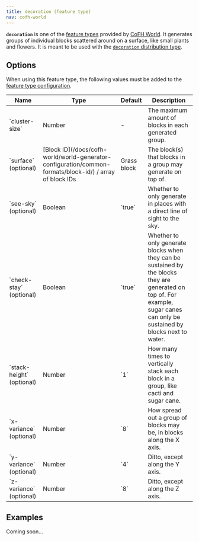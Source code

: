 ```yaml
---
title: decoration (feature type)
nav: cofh-world
---
```


**`decoration`** is one of the [feature
types](/docs/cofh-world/world-generator-configuration/feature-types/) provided
by [CoFH World](/docs/cofh-world/). It generates groups of individual blocks
scattered around on a surface, like small plants and flowers. It is meant to be
used with the [`decoration` distribution
type](/docs/cofh-world/world-generator-configuration/distribution-types/decoration/).


Options
-------

When using this feature type, the following values must be added to the [feature
type
configuration](/docs/cofh-world/world-generator-configuration/feature-format/#feature-type-configuration).

<div class="uk-overflow-container">
    <table class="uk-table uk-table-striped uk-text-small">
        <thead>
            <tr>
                <th>Name</th>
                <th>Type</th>
                <th>Default</th>
                <th>Description</th>
            </tr>
        </thead>
        <tbody>
            <tr>
                <td markdown="span">`cluster-size`</td>
                <td>Number</td>
                <td>-</td>
                <td>The maximum amount of blocks in each generated group.</td>
            </tr>
            <tr>
                <td markdown="span">`surface` (optional)</td>
                <td markdown="span">
                    [Block ID](/docs/cofh-world/world-generator-configuration/common-formats/block-id/)
                    / array of block IDs
                </td>
                <td>Grass block</td>
                <td>The block(s) that blocks in a group may generate on top of.</td>
            </tr>
            <tr>
                <td markdown="span">`see-sky` (optional)</td>
                <td>Boolean</td>
                <td markdown="span">`true`</td>
                <td>
                    Whether to only generate in places with a direct line of
                    sight to the sky.
                </td>
            </tr>
            <tr>
                <td markdown="span">`check-stay` (optional)</td>
                <td>Boolean</td>
                <td markdown="span">`true`</td>
                <td>
                    Whether to only generate blocks when they can be sustained
                    by the blocks they are generated on top of. For example,
                    sugar canes can only be sustained by blocks next to water.
                </td>
            </tr>
            <tr>
                <td markdown="span">`stack-height` (optional)</td>
                <td>Number</td>
                <td markdown="span">`1`</td>
                <td>
                    How many times to vertically stack each block in a group,
                    like cacti and sugar cane.
                </td>
            </tr>
            <tr>
                <td markdown="span">`x-variance` (optional)</td>
                <td>Number</td>
                <td markdown="span">`8`</td>
                <td>
                    How spread out a group of blocks may be, in blocks along the
                    X axis.
                </td>
            </tr>
            <tr>
                <td markdown="span">`y-variance` (optional)</td>
                <td>Number</td>
                <td markdown="span">`4`</td>
                <td>Ditto, except along the Y axis.</td>
            </tr>
            <tr>
                <td markdown="span">`z-variance` (optional)</td>
                <td>Number</td>
                <td markdown="span">`8`</td>
                <td>Ditto, except along the Z axis.</td>
            </tr>
        </tbody>
    </table>
</div>


Examples
--------

Coming soon...
